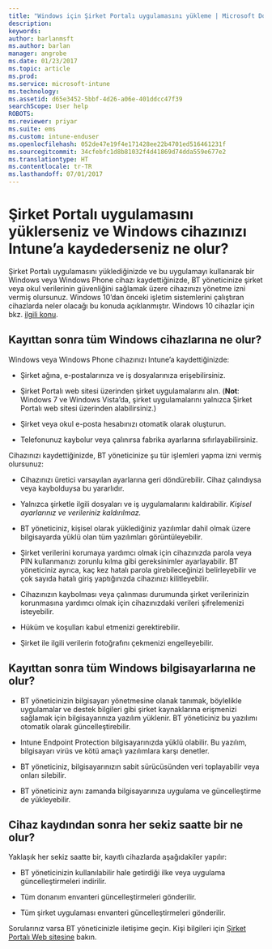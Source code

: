 ```yaml
---
title: "Windows için Şirket Portalı uygulamasını yükleme | Microsoft Docs"
description: 
keywords: 
author: barlanmsft
ms.author: barlan
manager: angrobe
ms.date: 01/23/2017
ms.topic: article
ms.prod: 
ms.service: microsoft-intune
ms.technology: 
ms.assetid: d65e3452-5bbf-4d26-a06e-401ddcc47f39
searchScope: User help
ROBOTS: 
ms.reviewer: priyar
ms.suite: ems
ms.custom: intune-enduser
ms.openlocfilehash: 052de47e19f4e171428ee22b4701ed516461231f
ms.sourcegitcommit: 34cfebfc1d8b81032f4d41869d74dda559e677e2
ms.translationtype: HT
ms.contentlocale: tr-TR
ms.lasthandoff: 07/01/2017
---
```

# <a name="what-happens-if-you-install-the-company-portal-app-and-enroll-your-windows-device-in-intune"></a>Şirket Portalı uygulamasını yüklerseniz ve Windows cihazınızı Intune’a kaydederseniz ne olur?

Şirket Portalı uygulamasını yüklediğinizde ve bu uygulamayı kullanarak bir Windows veya Windows Phone cihazı kaydettiğinizde, BT yöneticinize şirket veya okul verilerinin güvenliğini sağlamak üzere cihazınızı yönetme izni vermiş olursunuz. Windows 10’dan önceki işletim sistemlerini çalıştıran cihazlarda neler olacağı bu konuda açıklanmıştır. Windows 10 cihazlar için bkz. [ilgili konu](what-happens-if-you-install-the-company-portal-app-and-enroll-your-device-in-intune-windows10.md).

## <a name="what-happens-to-all-windows-devices-after-enrollment"></a>Kayıttan sonra tüm Windows cihazlarına ne olur?
Windows veya Windows Phone cihazınızı Intune’a kaydettiğinizde:

-   Şirket ağına, e-postalarınıza ve iş dosyalarınıza erişebilirsiniz.

-   Şirket Portalı web sitesi üzerinden şirket uygulamalarını alın. (__Not__: Windows 7 ve Windows Vista’da, şirket uygulamalarını yalnızca Şirket Portalı web sitesi üzerinden alabilirsiniz.)

-   Şirket veya okul e-posta hesabınızı otomatik olarak oluşturun.

-   Telefonunuz kaybolur veya çalınırsa fabrika ayarlarına sıfırlayabilirsiniz.

Cihazınızı kaydettiğinizde, BT yöneticinize şu tür işlemleri yapma izni vermiş olursunuz:

-   Cihazınızı üretici varsayılan ayarlarına geri döndürebilir. Cihaz çalındıysa veya kaybolduysa bu yararlıdır.

-   Yalnızca şirketle ilgili dosyaları ve iş uygulamalarını kaldırabilir. *Kişisel ayarlarınız ve verileriniz kaldırılmaz.*

-   BT yöneticiniz, kişisel olarak yüklediğiniz yazılımlar dahil olmak üzere bilgisayarda yüklü olan tüm yazılımları görüntüleyebilir.

-   Şirket verilerini korumaya yardımcı olmak için cihazınızda parola veya PIN kullanmanızı zorunlu kılma gibi gereksinimler ayarlayabilir. BT yöneticiniz ayrıca, kaç kez hatalı parola girebileceğinizi belirleyebilir ve çok sayıda hatalı giriş yaptığınızda cihazınızı kilitleyebilir.

-   Cihazınızın kaybolması veya çalınması durumunda şirket verilerinizin korunmasına yardımcı olmak için cihazınızdaki verileri şifrelemenizi isteyebilir.

-   Hüküm ve koşulları kabul etmenizi gerektirebilir.

-   Şirket ile ilgili verilerin fotoğrafını çekmenizi engelleyebilir.

## <a name="what-happens-to-all-windows-pcs-after-enrollment"></a>Kayıttan sonra tüm Windows bilgisayarlarına ne olur?

-  BT yöneticinizin bilgisayarı yönetmesine olanak tanımak, böylelikle uygulamalar ve destek bilgileri gibi şirket kaynaklarına erişmenizi sağlamak için bilgisayarınıza yazılım yüklenir. BT yöneticiniz bu yazılımı otomatik olarak güncelleştirebilir.

-  Intune Endpoint Protection bilgisayarınızda yüklü olabilir. Bu yazılım, bilgisayarı virüs ve kötü amaçlı yazılımlara karşı denetler.

-  BT yöneticiniz, bilgisayarınızın sabit sürücüsünden veri toplayabilir veya onları silebilir.

-  BT yöneticiniz aynı zamanda bilgisayarınıza uygulama ve güncelleştirme de yükleyebilir.

## <a name="what-happens-every-eight-hours-after-device-enrollment"></a>Cihaz kaydından sonra her sekiz saatte bir ne olur?

Yaklaşık her sekiz saatte bir, kayıtlı cihazlarda aşağıdakiler yapılır:

-   BT yöneticinizin kullanılabilir hale getirdiği ilke veya uygulama güncelleştirmeleri indirilir.

-   Tüm donanım envanteri güncelleştirmeleri gönderilir.

-   Tüm şirket uygulaması envanteri güncelleştirmeleri gönderilir.

Sorularınız varsa BT yöneticinizle iletişime geçin. Kişi bilgileri için [Şirket Portalı Web sitesine](https://portal.manage.microsoft.com) bakın.
